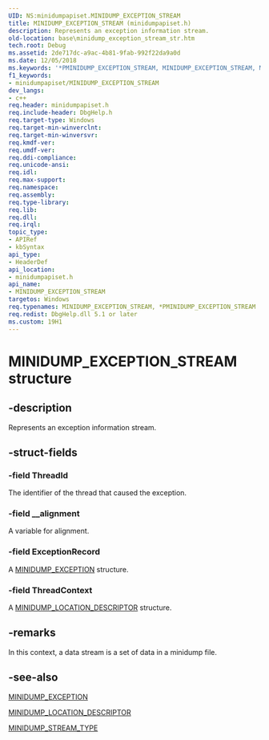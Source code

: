 ```yaml
---
UID: NS:minidumpapiset.MINIDUMP_EXCEPTION_STREAM
title: MINIDUMP_EXCEPTION_STREAM (minidumpapiset.h)
description: Represents an exception information stream.
old-location: base\minidump_exception_stream_str.htm
tech.root: Debug
ms.assetid: 2de717dc-a9ac-4b81-9fab-992f22da9a0d
ms.date: 12/05/2018
ms.keywords: '*PMINIDUMP_EXCEPTION_STREAM, MINIDUMP_EXCEPTION_STREAM, MINIDUMP_EXCEPTION_STREAM structure, PMINIDUMP_EXCEPTION_STREAM, PMINIDUMP_EXCEPTION_STREAM structure pointer, _win32_minidump_exception_stream_str, base.minidump_exception_stream_str, minidumpapiset/MINIDUMP_EXCEPTION_STREAM, minidumpapiset/PMINIDUMP_EXCEPTION_STREAM'
f1_keywords:
- minidumpapiset/MINIDUMP_EXCEPTION_STREAM
dev_langs:
- c++
req.header: minidumpapiset.h
req.include-header: DbgHelp.h
req.target-type: Windows
req.target-min-winverclnt: 
req.target-min-winversvr: 
req.kmdf-ver: 
req.umdf-ver: 
req.ddi-compliance: 
req.unicode-ansi: 
req.idl: 
req.max-support: 
req.namespace: 
req.assembly: 
req.type-library: 
req.lib: 
req.dll: 
req.irql: 
topic_type:
- APIRef
- kbSyntax
api_type:
- HeaderDef
api_location:
- minidumpapiset.h
api_name:
- MINIDUMP_EXCEPTION_STREAM
targetos: Windows
req.typenames: MINIDUMP_EXCEPTION_STREAM, *PMINIDUMP_EXCEPTION_STREAM
req.redist: DbgHelp.dll 5.1 or later
ms.custom: 19H1
---
```


# MINIDUMP_EXCEPTION_STREAM structure


## -description


Represents an exception information stream.


## -struct-fields




### -field ThreadId

The identifier of the thread that caused the exception.


### -field __alignment

A variable for alignment.


### -field ExceptionRecord

A 
<a href="https://docs.microsoft.com/windows/desktop/api/minidumpapiset/ns-minidumpapiset-minidump_exception">MINIDUMP_EXCEPTION</a> structure.


### -field ThreadContext

A 
<a href="https://docs.microsoft.com/windows/win32/api/minidumpapiset/ns-minidumpapiset-minidump_location_descriptor">MINIDUMP_LOCATION_DESCRIPTOR</a> structure.


## -remarks



In this context, a data stream is a set of data in a minidump file.




## -see-also




<a href="https://docs.microsoft.com/windows/desktop/api/minidumpapiset/ns-minidumpapiset-minidump_exception">MINIDUMP_EXCEPTION</a>



<a href="https://docs.microsoft.com/windows/win32/api/minidumpapiset/ns-minidumpapiset-minidump_location_descriptor">MINIDUMP_LOCATION_DESCRIPTOR</a>



<a href="https://docs.microsoft.com/windows/desktop/api/minidumpapiset/ne-minidumpapiset-minidump_stream_type">MINIDUMP_STREAM_TYPE</a>
 

 

